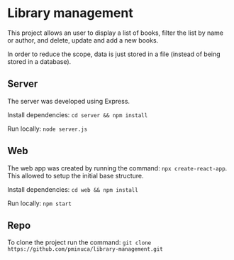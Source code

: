 # Library management

This project allows an user to display a list of books, filter the list by name or author, and delete, update and add a new books.

In order to reduce the scope, data is just stored in a file (instead of being stored in a database).

## Server

The server was developed using Express.

Install dependencies: `cd server && npm install`

Run locally: `node server.js`

## Web

The web app was created by running the command: `npx create-react-app`. This allowed to setup the initial base structure.

Install dependencies: `cd web && npm install`

Run locally: `npm start`

## Repo
To clone the project run the command: `git clone https://github.com/pminuca/library-management.git`
